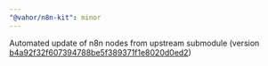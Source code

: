```yaml
---
"@vahor/n8n-kit": minor
---
```


Automated update of n8n nodes from upstream submodule (version [b4a92f32f607394788be5f389371f1e8020d0ed2](https://github.com/n8n-io/n8n/tree/b4a92f32f607394788be5f389371f1e8020d0ed2))
